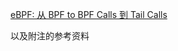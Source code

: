 [eBPF: 从 BPF to BPF Calls 到 Tail Calls](https://lizhaolong.blog.csdn.net/article/details/123474244)

以及附注的参考资料

